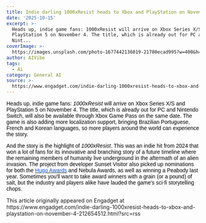 ```yaml
---
title: Indie darling 1000xResist heads to Xbox and PlayStation on November 4
date: '2025-10-15'
excerpt: >-
  Heads up, indie game fans: 1000xResist will arrive on Xbox Series X/S and
  PlayStation 5 on November 4. The title, which is already out for PC and
  Nint...
coverImage: >-
  https://images.unsplash.com/photo-1677442136019-21780ecad995?w=400&h=200&fit=crop&auto=format
author: AIVibe
tags:
  - Ai
category: General AI
source: >-
  https://www.engadget.com/indie-darling-1000xresist-heads-to-xbox-and-playstation-on-november-4-212654512.html?src=rss
---
```

<p style="text-align:left;"><span style="color:rgb(0, 0, 0);font-family:Arial, sans-serif;">Heads up, indie game fans: <em>1000xResist</em> will arrive on Xbox Series X/S and PlayStation 5 on November 4. The title, which is already out for PC and Nintendo Switch, will also be available through Xbox Game Pass on the same date. The game is also adding more localization support, bringing Brazilian Portuguese, French and Korean languages, so more players around the world can experience the story.&nbsp;</span></p><p style="text-align:left;"><span style="color:rgb(0, 0, 0);font-family:Arial, sans-serif;">And the story is the highlight of <em>1000xResist</em>. This was an indie hit from 2024 that won a lot of fans for its innovative and branching story of a future timeline where the remaining members of humanity live underground in the aftermath of an alien invasion. The project from developer Sunset Visitor also picked up nominations for both the </span><a target="_blank" class="link" href="https://www.engadget.com/gaming/2025-hugo-award-game-finalists-include-zelda-echoes-of-wisdom-and-dragon-age-the-veilguard-171135638.html" data-i13n="cpos:1;pos:1"><span style="color:rgb(17, 85, 204);font-family:Arial, sans-serif;">Hugo Awards</span></a><span style="color:rgb(0, 0, 0);font-family:Arial, sans-serif;"> and Nebula Awards, as well as winning a Peabody last year. Sometimes you&#39;ll want to take award winners with a grain (or a pound) of salt, but the industry and players alike have lauded the game&#39;s sci-fi storytelling chops. </span></p><p style="text-align:left;"></p>This article originally appeared on Engadget at https://www.engadget.com/indie-darling-1000xresist-heads-to-xbox-and-playstation-on-november-4-212654512.html?src=rss
